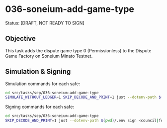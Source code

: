 # 036-soneium-add-game-type

Status: [DRAFT, NOT READY TO SIGN]

## Objective

This task adds the dispute game type 0 (Permissionless) to the Dispute Game Factory on Soneium Minato Testnet.

## Simulation & Signing

Simulation commands for each safe:
```bash
cd src/tasks/sep/036-soneium-add-game-type
SIMULATE_WITHOUT_LEDGER=1 SKIP_DECODE_AND_PRINT=1 just --dotenv-path $(pwd)/.env simulate <council|foundation>
```

Signing commands for each safe:
```bash
cd src/tasks/sep/036-soneium-add-game-type
SKIP_DECODE_AND_PRINT=1 just --dotenv-path $(pwd)/.env sign <council|foundation>
```